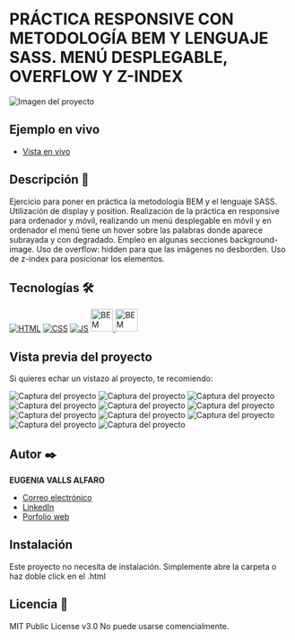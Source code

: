 # PRÁCTICA RESPONSIVE CON METODOLOGÍA BEM Y LENGUAJE SASS. MENÚ DESPLEGABLE, OVERFLOW Y Z-INDEX

![Imagen del proyecto](https://raw.githubusercontent.com/eugeniavalls/practica6-puente/main/src/assets/screenshots/01.png)

## Ejemplo en vivo

- [Vista en vivo](https://eugeniavalls.github.io/practica6-puente/)

## Descripción 📑

Ejercicio para poner en práctica la metodología BEM y el lenguaje SASS.
Utilización de display y position.
Realización de la práctica en responsive para ordenador y móvil, realizando un menú desplegable en móvil y en ordenador el menú tiene un hover sobre las palabras donde aparece subrayada y con degradado.
Empleo en algunas secciones background-image.
Uso de overflow: hidden para que las imágenes no desborden.
Uso de z-index para posicionar los elementos.

## Tecnologías 🛠

<!-- Iconos sacados de: https://github.com/hendrasob/badges/blob/master/README.md y https://github.com/alexandresanlim/Badges4-README.md-Profile -->

[![HTML](https://img.shields.io/badge/HTML5-E34F26?style=for-the-badge&logo=html5&logoColor=white)](https://es.wikipedia.org/wiki/HTML5)
[![CSS](https://img.shields.io/badge/CSS3-1572B6?style=for-the-badge&logo=css3&logoColor=white)](https://es.wikipedia.org/wiki/CSS)
[![JS](https://img.shields.io/badge/JavaScript-F7DF1E?style=for-the-badge&logo=javascript&logoColor=black)](https://es.wikipedia.org/wiki/JavaScript)
<a href="https://getbem.com/">
<img src="http://jennyknuth.com/wp-content/uploads/2018/03/BEM-1.png" target="_blank" rel="noreferrer" width="40" height="40" alt="BEM metodology">
<a href="https://sass-lang.com/">
<img src="https://upload.wikimedia.org/wikipedia/commons/thumb/9/96/Sass_Logo_Color.svg/2560px-Sass_Logo_Color.svg.png" target="_blank" rel="noreferrer" width="40" alt="BEM metodology">
</a>
</a>

## Vista previa del proyecto

Si quieres echar un vistazo al proyecto, te recomiendo:

![Captura del proyecto](https://raw.githubusercontent.com/eugeniavalls/practica6-puente/main/src/assets/screenshots/02.png)
![Captura del proyecto](https://raw.githubusercontent.com/eugeniavalls/practica6-puente/main/src/assets/screenshots/03.png)
![Captura del proyecto](https://raw.githubusercontent.com/eugeniavalls/practica6-puente/main/src/assets/screenshots/04.png)
![Captura del proyecto](https://raw.githubusercontent.com/eugeniavalls/practica6-puente/main/src/assets/screenshots/05.png)
![Captura del proyecto](https://raw.githubusercontent.com/eugeniavalls/practica6-puente/main/src/assets/screenshots/06.png)
![Captura del proyecto](https://raw.githubusercontent.com/eugeniavalls/practica6-puente/main/src/assets/screenshots/07.png)
![Captura del proyecto](https://raw.githubusercontent.com/eugeniavalls/practica6-puente/main/src/assets/screenshots/08.png)
![Captura del proyecto](https://raw.githubusercontent.com/eugeniavalls/practica6-puente/main/src/assets/screenshots/09.png)
![Captura del proyecto](https://raw.githubusercontent.com/eugeniavalls/practica6-puente/main/src/assets/screenshots/10.png)
![Captura del proyecto](https://raw.githubusercontent.com/eugeniavalls/practica6-puente/main/src/assets/screenshots/11.png)
![Captura del proyecto](https://raw.githubusercontent.com/eugeniavalls/practica6-puente/main/src/assets/screenshots/12.png)

## Autor ✒️

**EUGENIA VALLS ALFARO**

- [Correo electrónico](e.vallsalfaro@gmail.com)
- [LinkedIn](https://www.linkedin.com/in/eugenia-valls-alfaro-540b1a20a)
- [Porfolio web](https://tu-dominio.com/)

## Instalación

Este proyecto no necesita de instalación. Simplemente abre la carpeta o haz doble click en el .html

## Licencia 📄

MIT Public License v3.0
No puede usarse comencialmente.
